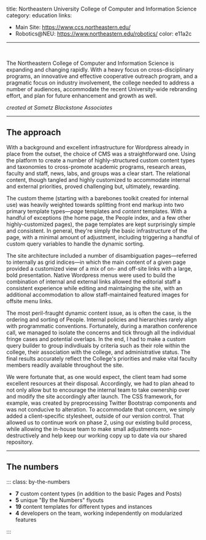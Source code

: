 title: Northeastern University College of Computer and Information Science
category: education
links:
 - Main Site: https://www.ccs.northeastern.edu/
 - Robotics@NEU: https://www.northeastern.edu/robotics/
color: e11a2c
-----------------

<img class="featured-image" src="/assets/ccis-phd.jpg" srcset="/assets/lg/ccis-phd.jpg 1024w" alt="" />

The Northeastern College of Computer and Information Science is expanding and changing rapidly. With a heavy focus on cross-disciplinary programs, an innovative and effective cooperative outreach program, and a pragmatic focus on industry involvement, the college needed to address a number of audiences, accommodate the recent University-wide rebranding effort, and plan for future enhancement and growth as well.

_created at Sametz Blackstone Associates_

------------------

## The approach

With a background and excellent infrastructure for Wordpress already in place from the outset, the choice of CMS was a straightforward one. Using the platform to create a number of highly-structured custom content types and taxonomies to cross-promote academic programs, research areas, faculty and staff, news, labs, and groups was a clear start. The relational content, though tangled and highly customized to accommodate internal and external priorities, proved challenging but, ultimately, rewarding.

The custom theme (starting with a barebones toolkit created for internal use) was heavily weighted towards splitting front end markup into two primary template types—_page_ templates and _content_ templates. With a handful of exceptions (the home page, the People index, and a few other highly-customized pages), the page templates are kept surprisingly simple and consistent. In general, they're simply the basic infrastructure of the page, with a minimal amount of adjustment, including triggering a handful of custom query variables to handle the dynamic sorting.

The site architecture included a number of disambiguation pages—referred to internally as grid indices—in which the main content of a given page provided a customized view of a mix of on- and off-site links with a large, bold presentation. Native Wordpress menus were used to build the combination of internal and external links allowed the editorial staff a consistent experience while editing and maintainging the site, with an additional accommodation to allow staff-maintained featured images for offsite menu links.

The most peril-fraught dynamic content issue, as is often the case, is the ordering and sorting of People. Internal policies and hierarchies rarely align with programmatic conventions. Fortunately, during a marathon conference call, we managed to isolate the concerns and tick through all the individual fringe cases and potential overlaps. In the end, I had to make a custom query builder to group indivdiuals by criteria such as their role within the college, their association with the college, and administrative status. The final results accurately reflect the College's priorities and make vital faculty members readily available throughout the site.

We were fortunate that, as one would expect, the client team had some excellent resources at their disposal. Accordingly, we had to plan ahead to not only allow but to encourage the internal team to take ownership over and modify the site accordingly after launch. The CSS framework, for example, was created by preprocessing Twitter Bootstrap components and was not conducive to alteration. To accommodate that concern, we simply added a client-specific stylesheet, outside of our version control. That allowed us to continue work on phase 2, using our existing build process, while allowing the in-house team to make small adjustments non-destructively and help keep our working copy up to date via our shared repository.

------------------------

## The numbers

::: class: by-the-numbers

- __7__ custom content types (in addition to the basic Pages and Posts)
- __5__ unique "By the Numbers" flyouts
- __19__ content templates for different types and instances
- __4__ developers on the team, working independently on modularized features

:::
